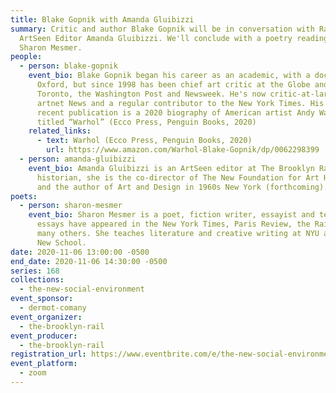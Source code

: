 ```yaml
---
title: Blake Gopnik with Amanda Gluibizzi
summary: Critic and author Blake Gopnik will be in conversation with Rail
  ArtSeen Editor Amanda Gluibizzi. We'll conclude with a poetry reading from
  Sharon Mesmer.
people:
  - person: blake-gopnik
    event_bio: Blake Gopnik began his career as an academic, with a doctorate from
      Oxford, but since 1998 has been chief art critic at the Globe and Mail in
      Toronto, the Washington Post and Newsweek. He's now critic-at-large for
      artnet News and a regular contributor to the New York Times. His most
      recent publication is a 2020 biography of American artist Andy Warhol
      titled “Warhol” (Ecco Press, Penguin Books, 2020)
    related_links:
      - text: Warhol (Ecco Press, Penguin Books, 2020)
        url: https://www.amazon.com/Warhol-Blake-Gopnik/dp/0062298399
  - person: amanda-gluibizzi
    event_bio: Amanda Gluibizzi is an ArtSeen editor at The Brooklyn Rail. An art
      historian, she is the co-director of The New Foundation for Art History
      and the author of Art and Design in 1960s New York (forthcoming).
poets:
  - person: sharon-mesmer
    event_bio: Sharon Mesmer is a poet, fiction writer, essayist and teacher. Her
      essays have appeared in the New York Times, Paris Review, the Rail, and
      many others. She teaches literature and creative writing at NYU and the
      New School.
date: 2020-11-06 13:00:00 -0500
end_date: 2020-11-06 14:30:00 -0500
series: 168
collections:
  - the-new-social-environment
event_sponsor:
  - dermot-comany
event_organizer:
  - the-brooklyn-rail
event_producer:
  - the-brooklyn-rail
registration_url: https://www.eventbrite.com/e/the-new-social-environment-168-blake-gopnik-tickets-127235319265
event_platform:
  - zoom
---
```

